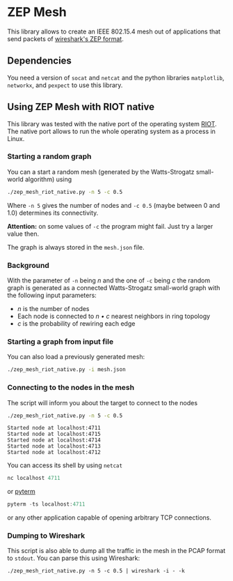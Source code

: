 ZEP Mesh
========

This library allows to create an IEEE 802.15.4 mesh out of applications that
send packets of [wireshark's ZEP format][ZEP].

[ZEP]: https://code.wireshark.org/review/gitweb?p=wireshark.git;a=blob;f=epan/dissectors/packet-zep.c;h=8f3618a3a9cf990fc9fb334cdd918d898ec5dc2a;hb=HEAD#l23

Dependencies
------------
You need a version of `socat` and `netcat` and the python libraries
`matplotlib`, `networkx`, and `pexpect` to use this library.

Using ZEP Mesh with RIOT native
-------------------------------
This library was tested with the native port of the operating system
[RIOT][RIOT]. The native port allows to run the whole operating system as a
process in Linux.

[RIOT]: https://github.com/RIOT-OS/RIOT

### Starting a random graph
You can a start a random mesh (generated by the Watts-Strogatz small-world
algorithm) using

```bash
./zep_mesh_riot_native.py -n 5 -c 0.5
```

Where `-n 5` gives the number of nodes and `-c 0.5` (maybe between 0 and 1.0)
determines its connectivity.

**Attention:** on some values of `-c` the program might fail. Just try a larger
value then.

The graph is always stored in the `mesh.json` file.

### Background
With the parameter of `-n` being *n* and the one of `-c` being
*c* the random graph is generated as a connected Watts-Strogatz small-world graph
with the following input parameters:
 * *n* is the number of nodes
 * Each node is connected to *n • c* nearest neighbors in ring topology
 * *c* is the probability of rewiring each edge

### Starting a graph from input file
You can also load a previously generated mesh:

```bash
./zep_mesh_riot_native.py -i mesh.json
```

### Connecting to the nodes in the mesh
The script will inform you about the target to connect to the nodes

```bash
./zep_mesh_riot_native.py -n 5 -c 0.5
```

```
Started node at localhost:4711
Started node at localhost:4715
Started node at localhost:4714
Started node at localhost:4713
Started node at localhost:4712
```

You can access its shell by using `netcat` 

```C
nc localhost 4711
```

or [pyterm]

```C
pyterm -ts localhost:4711
```

or any other application capable of opening arbitrary TCP connections.

[pyterm]: https://github.com/RIOT-OS/RIOT/tree/master/dist/tools/pyterm

### Dumping to Wireshark
This script is also able to dump all the traffic in the mesh in the PCAP format
to `stdout`. You can parse this using Wireshark:

```
./zep_mesh_riot_native.py -n 5 -c 0.5 | wireshark -i - -k
```

